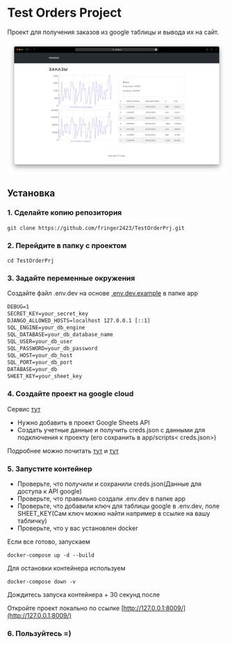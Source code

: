 # Test Orders Project

Проект для получения заказов из google таблицы и вывода их на сайт.

<img alt="App screen" src="./assets/app.png"/>

## Установка

### 1. Сделайте копию репозитория

 ```
 git clone https://github.com/fringer2423/TestOrderPrj.git
 ```

### 2. Перейдите в папку с проектом

```
cd TestOrderPrj
```

### 3. Задайте переменные окружения

Создайте файл .env.dev на основе [.env.dev.example](app/.env.dev.example) в папке app

```
DEBUG=1
SECRET_KEY=your_secret_key
DJANGO_ALLOWED_HOSTS=localhost 127.0.0.1 [::1]
SQL_ENGINE=your_db_engine
SQL_DATABASE=your_db_database_name
SQL_USER=your_db_user
SQL_PASSWORD=your_db_password
SQL_HOST=your_db_host
SQL_PORT=your_db_port
DATABASE=your_db
SHEET_KEY=your_sheet_key
```

### 4. Создайте проект на google cloud

Сервис [тут](https://console.cloud.google.com/)

* Нужно добавить в проект Google Sheets API
* Создать учетные данные и получить creds.json с данными для подключения к проекту (его сохранить в app/scripts<
  creds.json>)

Подробнее можно почитать [тут](https://developers.google.com/sheets/api/quickstart/quickstarts-overview)
и [тут](https://developers.google.com/sheets/api/guides/concepts)

### 5. Запустите контейнер

* Проверьте, что получили и сохранили creds.json(Данные для доступа к API google)
* Проверьте, что правильно создали .env.dev в папке app
* Проверьте, что добавили ключ для таблицы google в .env.dev, поле SHEET_KEY(Сам ключ можно найти например в ссылке на
  вашу табличку)
* Проверьте, что у вас установлен docker

Если все готово, запускаем 

``` 
docker-compose up -d --build
```

Для остановки контейнера используем 
```
docker-compose down -v
```

Дождитесь запуска контейнера + 30 секунд после 

Откройте проект локально по ссылке [http://127.0.0.1:8009/](http://127.0.0.1:8009/)

### 6. Пользуйтесь =)